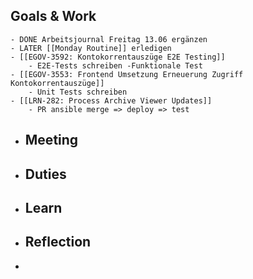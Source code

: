 ## Goals & Work
	- DONE Arbeitsjournal Freitag 13.06 ergänzen
	- LATER [[Monday Routine]] erledigen
	- [[EGOV-3592: Kontokorrentauszüge E2E Testing]]
		- E2E-Tests schreiben -Funktionale Test
	- [[EGOV-3553: Frontend Umsetzung Erneuerung Zugriff Kontokorrentauszüge]]
		- Unit Tests schreiben
	- [[LRN-282: Process Archive Viewer Updates]]
		- PR ansible merge => deploy => test
- ## Meeting
- ## Duties
- ## Learn
- ## Reflection
-